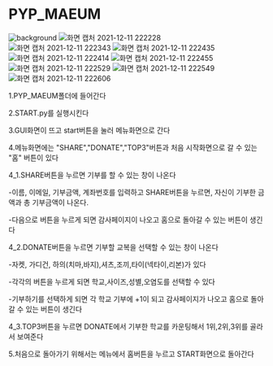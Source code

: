 # PYP_MAEUM
 
![background](https://user-images.githubusercontent.com/73941301/143773164-a888a1db-413c-4261-93ff-9f0ee80fa6bf.png)
![화면 캡처 2021-12-11 222228](https://user-images.githubusercontent.com/73941301/145678323-53469081-a4f5-47be-8547-94e834aa30e0.jpg)
![화면 캡처 2021-12-11 222343](https://user-images.githubusercontent.com/73941301/145678333-f5dbd82d-4f86-4ef3-abb5-03da1ac55302.jpg)
![화면 캡처 2021-12-11 222435](https://user-images.githubusercontent.com/73941301/145678364-24efe0fc-cc9b-47d2-9254-9393ce694c02.jpg)
![화면 캡처 2021-12-11 222414](https://user-images.githubusercontent.com/73941301/145678348-e4c6f45d-5b68-4c4b-81dd-15b7f09a5ac1.jpg)
![화면 캡처 2021-12-11 222455](https://user-images.githubusercontent.com/73941301/145678352-536d9068-9d35-4e0a-adf7-3b07b71008d0.jpg)
![화면 캡처 2021-12-11 222529](https://user-images.githubusercontent.com/73941301/145678353-a2f466c7-4eeb-4c9d-9de7-f16833ca1b1c.jpg)
![화면 캡처 2021-12-11 222549](https://user-images.githubusercontent.com/73941301/145678386-fbadbdc6-ff60-4924-806a-f2fff1f1189f.jpg)
![화면 캡처 2021-12-11 222606](https://user-images.githubusercontent.com/73941301/145678391-541c51fc-89ed-4fd8-80b3-556e9a47eb83.jpg)
<p>1.PYP_MAEUM폴더에 들어간다</p>
<p>2.START.py를 실행시킨다</p>
<p>3.GUI화면이 뜨고 start버튼을 눌러 메뉴화면으로 간다</p>
<p>4.메뉴화면에는 "SHARE","DONATE","TOP3"버튼과 처음 시작화면으로 갈 수 있는 "홈" 버튼이 있다</p>
<p>    4_1.SHARE버튼을 누르면 기부를 할 수 있는 창이 나온다</p>
<p>        -이름, 이메일, 기부금액, 계좌번호를 입력하고 SHARE버튼을 누르면, 자신이 기부한 금액과 총 기부금액이 나온다.</p>
<p>            -다음으로 버튼을 누르게 되면 감사페이지이 나오고 홈으로 돌아갈 수 있는 버튼이 생긴다</p>
<p>    4_2.DONATE버튼을 누르면 기부할 교복을 선택할 수 있는 창이 나온다</p>
<p>        -자켓, 가디건, 하의(치마,바지),셔츠,조끼,타이(넥타이,리본)가 있다</p>
<p>            -각각의 버튼을 누르게 되면 학교,사이즈,성별,오염도를 선택할 수 있다</p>
<p>                -기부하기를 선택하게 되면 각 학교 기부에 +1이 되고 감사페이지가 나오고 홈으로 돌아갈 수 있는 버튼이 생긴다</p>
<p>    4_3.TOP3버튼을 누르면 DONATE에서 기부한 학교를 카운팅해서 1위,2위,3위를 골라서 보여준다</p>
<p>5.처음으로 돌아가기 위해서는 메뉴에서 홈버튼을 누르고 START화면으로 돌아간다</p>
